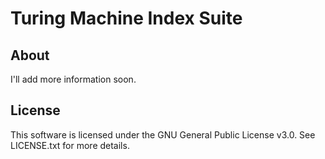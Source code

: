 # Turing Machine Index Suite
## About
I'll add more information soon.
## License
This software is licensed under the GNU General Public License v3.0. See LICENSE.txt for more details.
